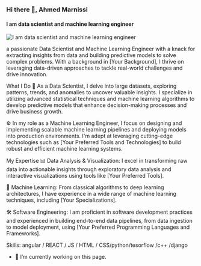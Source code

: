 ### Hi there 👋, Ahmed Marnissi
#### I am data scientist and machine learning engineer 
![I am data scientist and machine learning engineer ](https://arturssmirnovs.github.io/github-profile-readme-generator/images/banner.png)

a passionate Data Scientist and Machine Learning Engineer with a knack for extracting insights from data and building predictive models to solve complex problems. With a background in [Your Background], I thrive on leveraging data-driven approaches to tackle real-world challenges and drive innovation.

What I Do
🔬 As a Data Scientist, I delve into large datasets, exploring patterns, trends, and anomalies to uncover valuable insights. I specialize in utilizing advanced statistical techniques and machine learning algorithms to develop predictive models that enhance decision-making processes and drive business growth.

⚙️ In my role as a Machine Learning Engineer, I focus on designing and implementing scalable machine learning pipelines and deploying models into production environments. I'm adept at leveraging cutting-edge technologies such as [Your Preferred Tools and Technologies] to build robust and efficient machine learning systems.

My Expertise
📊 Data Analysis & Visualization: I excel in transforming raw data into actionable insights through exploratory data analysis and interactive visualizations using tools like [Your Preferred Tools].

🤖 Machine Learning: From classical algorithms to deep learning architectures, I have experience in a wide range of machine learning techniques, including [Your Specializations].

🛠️ Software Engineering: I am proficient in software development practices and experienced in building end-to-end data pipelines, from data ingestion to model deployment, using [Your Preferred Programming Languages and Frameworks].

Skills: angular / REACT / JS / HTML / CSS/python/tesorflow /c++ /django

- 🔭 I’m currently working on this page. 




